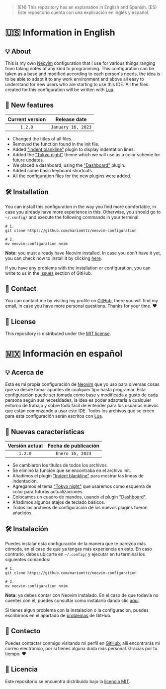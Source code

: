 > (EN) This repository has an explanation in English and Spanish. (ES) Este repositorio cuenta con una explicación en inglés y español.

# 🇺🇸 Information in English

## 💡 About
This is my own [Neovim](https://neovim.io/) configuration that I use for various things ranging from taking notes of any kind to programming. This configuration can be taken as a base and modified according to each person's needs, the idea is to be able to adapt it to any work environment and above all easy to understand for new users who are starting to use this IDE. All the files created for this configuration will be written with [Lua](https://www.lua.org/).

## 📰 New features

| Current version | Release date |
| :---: | :---: |
| `1.2.0` | `January 16, 2023` |

- Changed the titles of all files.
- Removed the function found in the init file.
- Added ["Indent blankline"](https://github.com/lukas-reineke/indent-blankline.nvim) plugin to display indentation lines.
- Added the ["Tokyo night"](https://github.com/folke/tokyonight.nvim) theme which we will use as a color scheme for future updates.
- We placed a dashboard, using the ["Dashboard"](https://github.com/glepnir/dashboard-nvim) plugin.
- Added some basic keyboard shortcuts.
- All the configuration files for the new plugins were added.

## 🛠 Installation
You can install this configuration in the way you find more comfortable, in case you already have more experience in this. Otherwise, you should go to `~/.config/` and execute the following commands in your terminal:

```git
# 1.
git clone https://github.com/mariomttz/neovim-configuration

# 2.
mv neovim-configuration nvim
```

**Note:** you must already have Neovim installed. In case you don't have it yet, you can check how to install it by clicking [here](https://github.com/neovim/neovim/wiki/Installing-Neovim).

If you have any problems with the installation or configuration, you can write to us in the [issues](https://github.com/mariomttz/neovim-configuration/issues) section of GitHub.

## 📧 Contact
You can contact me by visiting my profile on [GitHub](https://github.com/mariomttz), there you will find my email, in case you have more personal questions. Thanks for your time. ❤

## 📃 License
This repository is distributed under the [MIT license](https://github.com/mariomttz/neovim-configuration/blob/master/LICENSE.md).

# 🇲🇽 Información en español

## 💡 Acerca de
Esta es mi propia configuración de [Neovim](https://neovim.io/) que yo uso para diversas cosas que va desde tomar apuntes de cualquier tipo hasta programar. Esta configuración puede ser tomada como base y modificada a gusto de cada persona según sus necesidades, la idea es poder adaptarla a cualquier entorno de trabajo y sobre todo fácil de entender para los usuarios nuevos que están comenzando a usar este IDE. Todos los archivos que se creen para esta configuración serán escritos con [Lua](https://www.lua.org/).

## 📰 Nuevas características

| Versión actual | Fecha de publicación |
| :---: | :---: |
| `1.2.0` | `Enero 16, 2023` |

- Se cambiaron los títulos de todos los archivos.
- Se eliminó la función que se encontraba en el archivo init.
- Añadimos el plugin ["Indent blankline"](https://github.com/lukas-reineke/indent-blankline.nvim) para mostrar las líneas de indentación.
- Agregamos el tema ["Tokyo night"](https://github.com/folke/tokyonight.nvim) que usaremos como esquema de color para futuras actualizaciones.
- Colocamos un cuadro de mandos, usando el plugin ["Dashboard"](https://github.com/glepnir/dashboard-nvim).
- Añadimos algunos atajos de teclado básicos.
- Todos los archivos de configuración de los nuevos plugins fueron añadidos.

## 🛠 Instalación
Puedes instalar esta configuración de la manera que te parezca más cómoda, en el caso de que ya tengas más experiencia en esto. En caso contrario, debes ubicarte en `~/.config/` y ejecutar en tu terminal los siguientes comandos:

```git
# 1.
git clone https://github.com/mariomttz/neovim-configuration

# 2.
mv neovim-configuration nvim
```

**Nota:** ya debes contar con Neovim instalado. En el caso de que todavía no cuentes con él, puedes consultar como instalarlo dando clic [aquí](https://github.com/neovim/neovim/wiki/Installing-Neovim).

Si tienes algun problema con la instalacion o la configuracion, puedes escribirnos en el apartado de [problemas](https://github.com/mariomttz/neovim-configuration/issues) de GitHub.

## 📧 Contacto
Puedes contactar conmigo visitando mi perfil en [GitHub](https://github.com/mariomttz), allí encontrarás mi correo electrónico, por si tienes alguna duda más personal. Gracias por tu tiempo. ❤

## 📃 Licencia
Este repositorio se encuentra distribuido bajo la [licencia MIT](https://github.com/mariomttz/neovim-configuration/blob/master/LICENSE.md).
